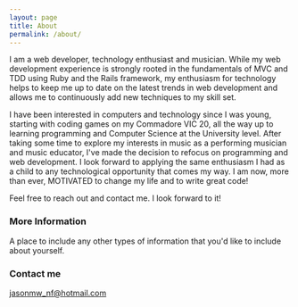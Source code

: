```yaml
---
layout: page
title: About
permalink: /about/
---
```


I am a web developer, technology enthusiast and musician. While my web development experience is strongly rooted in the fundamentals of MVC and TDD using Ruby and the Rails framework, my enthusiasm for technology helps to keep me up to date on the latest trends in web development and allows me to continuously add new techniques to my skill set.

I have been interested in computers and technology since I was young, starting with coding games on my Commadore VIC 20, all the way up to learning programming and Computer Science at the University level. After taking some time to explore my interests in music as a performing musician and music educator, I've made the decision to refocus on programming and web development. I look forward to applying the same enthusiasm I had as a child to any technological opportunity that comes my way. I am now, more than ever, MOTIVATED to change my life and to write great code!

Feel free to reach out and contact me. I look forward to it!

### More Information

A place to include any other types of information that you'd like to include about yourself.

### Contact me

[jasonmw_nf@hotmail.com](mailto:jasonmw_nf@hotmail.com)
